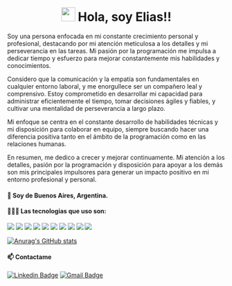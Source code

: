 <h1 align="center"><img src="https://media.giphy.com/media/hvRJCLFzcasrR4ia7z/giphy.gif" width="32px"> Hola, soy Elias!!</h1></img>

Soy una persona enfocada en mi constante crecimiento personal y profesional, destacando por mi atención meticulosa a los detalles y mi perseverancia en las tareas. Mi pasión por la programación me impulsa a dedicar tiempo y esfuerzo para mejorar constantemente mis habilidades y conocimientos.

Considero que la comunicación y la empatía son fundamentales en cualquier entorno laboral, y me enorgullece ser un compañero leal y comprensivo. Estoy comprometido en desarrollar mi capacidad para administrar eficientemente el tiempo, tomar decisiones ágiles y fiables, y cultivar una mentalidad de perseverancia a largo plazo.

Mi enfoque se centra en el constante desarrollo de habilidades técnicas y mi disposición para colaborar en equipo, siempre buscando hacer una diferencia positiva tanto en el ámbito de la programación como en las relaciones humanas.

En resumen, me dedico a crecer y mejorar continuamente. Mi atención a los detalles, pasión por la programación y disposición para apoyar a los demás son mis principales impulsores para generar un impacto positivo en mi entorno profesional y personal.

#### 📍 Soy de Buenos Aires, Argentina.
#### 👨🏻‍💻 Las tecnologias que uso son:

<a src="https://www.w3schools.com/html/"><img src="https://img.icons8.com/color/48/000000/html-5.png"/></a>
<a src="https://www.w3schools.com/css/"><img src="https://img.icons8.com/color/48/000000/css3.png"/></a>
<a src="https://www.javascript.com/"><img src="https://img.icons8.com/color/48/000000/javascript.png"/></a>
<a src="https://reactjs.org/"><img src="https://img.icons8.com/color/48/000000/react-native.png"/></a>
<a src="https://nodejs.org/"><img src="https://img.icons8.com/color/48/000000/nodejs.png"/></a>
<a src="https://www.typescriptlang.org/"><img src="https://img.icons8.com/color/48/000000/typescript.png"/></a>
<a src="https://www.mongodb.com/"><img src="https://img.icons8.com/color/48/000000/mongodb.png"/></a>
<a src="https://visualstudio.microsoft.com/"><img src="https://img.icons8.com/color/48/000000/visual-studio.png"/></a>
<a src="https://github.com/"><img src="https://img.icons8.com/color/48/000000/github--v1.png"/></a>
<a src="https://www.npmjs.com/"><img src="https://img.icons8.com/color/48/000000/npm.png"/></a>

[![Anurag's GitHub stats](https://github-readme-stats.vercel.app/api?username=chanquiaelias8&theme=transparent)](https://github.com/anuraghazra/github-readme-stats)

#### 📫 Contactame

[![Linkedin Badge](https://img.shields.io/badge/-EliasChanquia-blue?style=flat&logo=Linkedin&logoColor=white&link=https://linkedin.com/in/eliaschanquia/)](https://www.linkedin.com/in/eliaschanquia/)
[![Gmail Badge](https://img.shields.io/badge/-chanquiaelias8-c14438?style=flat&logo=Gmail&logoColor=white&link=mailto:chanquiaelias8@gmail.com)](mailto:chanquiaelias8@gmail.com)
<!-- [![Website Badge](https://img.shields.io/badge/-jessicalim.me-47CCCC?style=flat&logo=Google-Chrome&logoColor=white&link=https://jessicalim.me)](https://jessicalim.me) -->
